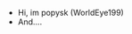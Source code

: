 - Hi, im popysk (WorldEye199)
- And.... 
<!---
WorldEye199/WorldEye199 is a ✨ special ✨ repository because its `README.md` (this file) appears on your GitHub profile.
You can click the Preview link to take a look at your changes.
--->
